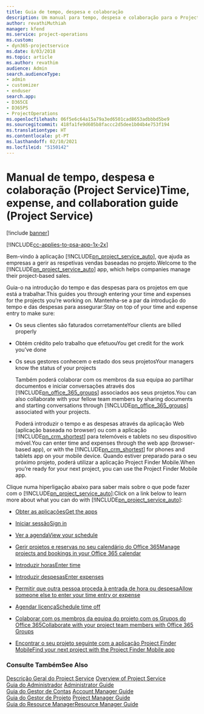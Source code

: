 ```yaml
---
title: Guia de tempo, despesa e colaboração
description: Um manual para tempo, despesa e colaboração para o Project Service
author: revathiMuthiah
manager: kfend
ms.service: project-operations
ms.custom:
- dyn365-projectservice
ms.date: 8/03/2018
ms.topic: article
ms.author: revathim
audience: Admin
search.audienceType:
- admin
- customizer
- enduser
search.app:
- D365CE
- D365PS
- ProjectOperations
ms.openlocfilehash: 06f5e6c64a15a79a3ed6501cad8653adbbbd5be9
ms.sourcegitcommit: 418fa1fe9d605b8faccc2d5dee1b04b4e753f194
ms.translationtype: HT
ms.contentlocale: pt-PT
ms.lasthandoff: 02/10/2021
ms.locfileid: "5150142"
---
```

# <a name="time-expense-and-collaboration-guide-project-service"></a><span data-ttu-id="6d64c-103">Manual de tempo, despesa e colaboração (Project Service)</span><span class="sxs-lookup"><span data-stu-id="6d64c-103">Time, expense, and collaboration guide (Project Service)</span></span>

[!include [banner](../includes/psa-now-project-operations.md)]

[!INCLUDE[cc-applies-to-psa-app-1x-2x](../includes/cc-applies-to-psa-app-1x-2x.md)]

<span data-ttu-id="6d64c-104">Bem-vindo à aplicação [!INCLUDE[pn_project_service_auto](../includes/pn-project-service-auto.md)], que ajuda as empresas a gerir as respetivas vendas baseadas no projeto.</span><span class="sxs-lookup"><span data-stu-id="6d64c-104">Welcome to the [!INCLUDE[pn_project_service_auto](../includes/pn-project-service-auto.md)] app, which helps companies manage their project-based sales.</span></span> 
  
 <span data-ttu-id="6d64c-105">Guia-o na introdução do tempo e das despesas para os projetos em que está a trabalhar.</span><span class="sxs-lookup"><span data-stu-id="6d64c-105">This guides you through entering your time and expenses for the projects you’re working on.</span></span> <span data-ttu-id="6d64c-106">Mantenha-se a par da introdução do tempo e das despesas para assegurar:</span><span class="sxs-lookup"><span data-stu-id="6d64c-106">Stay on top of your time and expense entry to make sure:</span></span>  
  
- <span data-ttu-id="6d64c-107">Os seus clientes são faturados corretamente</span><span class="sxs-lookup"><span data-stu-id="6d64c-107">Your clients are billed properly</span></span>  
  
- <span data-ttu-id="6d64c-108">Obtém crédito pelo trabalho que efetuou</span><span class="sxs-lookup"><span data-stu-id="6d64c-108">You get credit for the work you’ve done</span></span>  
  
- <span data-ttu-id="6d64c-109">Os seus gestores conhecem o estado dos seus projetos</span><span class="sxs-lookup"><span data-stu-id="6d64c-109">Your managers know the status of your projects</span></span>  
  
  <span data-ttu-id="6d64c-110">Também poderá colaborar com os membros da sua equipa ao partilhar documentos e iniciar conversações através dos [!INCLUDE[pn_office_365_groups](../includes/pn-office-365-groups.md)] associados aos seus projetos.</span><span class="sxs-lookup"><span data-stu-id="6d64c-110">You can also collaborate with your fellow team members by sharing documents and starting conversations through [!INCLUDE[pn_office_365_groups](../includes/pn-office-365-groups.md)] associated with your projects.</span></span>  
  
  <span data-ttu-id="6d64c-111">Poderá introduzir o tempo e as despesas através da aplicação Web (aplicação baseada no browser) ou com a aplicação [!INCLUDE[pn_crm_shortest](../includes/pn-crm-shortest.md)] para telemóveis e tablets no seu dispositivo móvel.</span><span class="sxs-lookup"><span data-stu-id="6d64c-111">You can enter time and expenses through the web app (browser-based app), or with the [!INCLUDE[pn_crm_shortest](../includes/pn-crm-shortest.md)] for phones and tablets app on your mobile device.</span></span> <span data-ttu-id="6d64c-112">Quando estiver preparado para o seu próximo projeto, poderá utilizar a aplicação Project Finder Mobile.</span><span class="sxs-lookup"><span data-stu-id="6d64c-112">When you’re ready for your next project, you can use the Project Finder Mobile app.</span></span>  
  
<span data-ttu-id="6d64c-113">Clique numa hiperligação abaixo para saber mais sobre o que pode fazer com o [!INCLUDE[pn_project_service_auto](../includes/pn-project-service-auto.md)]:</span><span class="sxs-lookup"><span data-stu-id="6d64c-113">Click on a link below to learn more about what you can do with [!INCLUDE[pn_project_service_auto](../includes/pn-project-service-auto.md)]:</span></span>  
  
-   [<span data-ttu-id="6d64c-114">Obter as aplicações</span><span class="sxs-lookup"><span data-stu-id="6d64c-114">Get the apps</span></span>](../psa/get-apps.md)  
  
-   [<span data-ttu-id="6d64c-115">Iniciar sessão</span><span class="sxs-lookup"><span data-stu-id="6d64c-115">Sign in</span></span>](../psa/sign-in.md)  
  
-   [<span data-ttu-id="6d64c-116">Ver a agenda</span><span class="sxs-lookup"><span data-stu-id="6d64c-116">View your schedule</span></span>](../psa/view-schedule.md)  
  
-   [<span data-ttu-id="6d64c-117">Gerir projetos e reservas no seu calendário do Office 365</span><span class="sxs-lookup"><span data-stu-id="6d64c-117">Manage projects and bookings in your Office 365 calendar</span></span>](../psa/manage-project-bookings-office-365-calendar.md)  
  
-   [<span data-ttu-id="6d64c-118">Introduzir horas</span><span class="sxs-lookup"><span data-stu-id="6d64c-118">Enter time</span></span>](../psa/enter-time.md)  
  
-   [<span data-ttu-id="6d64c-119">Introduzir despesas</span><span class="sxs-lookup"><span data-stu-id="6d64c-119">Enter expenses</span></span>](../psa/enter-expenses.md)  
  
-   [<span data-ttu-id="6d64c-120">Permitir que outra pessoa proceda à entrada de hora ou despesa</span><span class="sxs-lookup"><span data-stu-id="6d64c-120">Allow someone else to enter your time entry or expense</span></span>](../psa/allow-someone-else-enter-time-entry-expense.md)  
  
-   [<span data-ttu-id="6d64c-121">Agendar licença</span><span class="sxs-lookup"><span data-stu-id="6d64c-121">Schedule time off</span></span>](../psa/schedule-time-off.md)  
  
-   [<span data-ttu-id="6d64c-122">Colaborar com os membros da equipa do projeto com os Grupos do Office 365</span><span class="sxs-lookup"><span data-stu-id="6d64c-122">Collaborate with your project team members with Office 365 Groups</span></span>](../psa/collaborate-project-team-members-office-365-groups.md)  
  
-   [<span data-ttu-id="6d64c-123">Encontrar o seu projeto seguinte com a aplicação Project Finder Mobile</span><span class="sxs-lookup"><span data-stu-id="6d64c-123">Find your next project with the Project Finder Mobile app</span></span>](../psa/find-next-project-finder-mobile-app.md)  
  
### <a name="see-also"></a><span data-ttu-id="6d64c-124">Consulte Também</span><span class="sxs-lookup"><span data-stu-id="6d64c-124">See Also</span></span>  
 <span data-ttu-id="6d64c-125">[Descrição Geral do Project Service](../psa/overview.md) </span><span class="sxs-lookup"><span data-stu-id="6d64c-125">[Overview of Project Service](../psa/overview.md) </span></span>  
 <span data-ttu-id="6d64c-126">[Guia do Administrador](../psa/admin-guide.md) </span><span class="sxs-lookup"><span data-stu-id="6d64c-126">[Administrator Guide](../psa/admin-guide.md) </span></span>  
 <span data-ttu-id="6d64c-127">[Guia do Gestor de Contas](../psa/account-manager-guide.md) </span><span class="sxs-lookup"><span data-stu-id="6d64c-127">[Account Manager Guide](../psa/account-manager-guide.md) </span></span>  
 <span data-ttu-id="6d64c-128">[Guia do Gestor de Projeto](../psa/project-manager-guide.md) </span><span class="sxs-lookup"><span data-stu-id="6d64c-128">[Project Manager Guide](../psa/project-manager-guide.md) </span></span>  
 [<span data-ttu-id="6d64c-129">Guia do Resource Manager</span><span class="sxs-lookup"><span data-stu-id="6d64c-129">Resource Manager Guide</span></span>](../psa/resource-manager-guide.md)   
